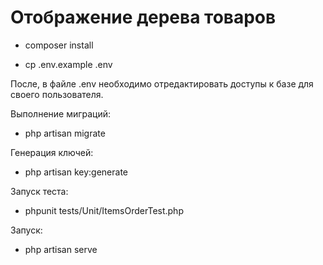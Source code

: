 # Отображение дерева товаров

- composer install

- cp .env.example .env

После, в файле .env необходимо отредактировать доступы к базе для своего пользователя.

Выполнение миграций:
- php artisan migrate

Генерация ключей:
- php artisan key:generate

Запуск теста:
- phpunit tests/Unit/ItemsOrderTest.php

Запуск:
- php artisan serve
